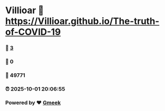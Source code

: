 # Villioar :link: https://Villioar.github.io/The-truth-of-COVID-19 
### :page_facing_up: [3](https://Villioar.github.io/The-truth-of-COVID-19/tag.html) 
### :speech_balloon: 0 
### :hibiscus: 49771 
### :alarm_clock: 2025-10-01 20:06:55 
### Powered by :heart: [Gmeek](https://github.com/Meekdai/Gmeek)
